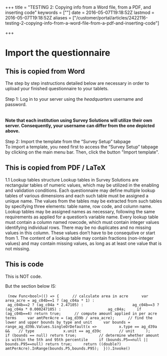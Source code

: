 +++
title = "TESTING 2: Copying info from a Word file, from a PDF, and inserting code"
keywords = [""]
date = 2016-05-07T19:18:52Z
lastmod = 2016-05-07T19:18:52Z
aliases = ["/customer/portal/articles/2422116-testing-2-copying-info-from-a-word-file-from-a-pdf-and-inserting-code"]

+++

Import the questionnaire
========================

This is copied from Word 
-------------------------

The step by step instructions detailed below are necessary in order to
upload your finished questionnaire to your tablets.  
   
Step 1: Log in to your server using the *headquarters* username and
password.  
   
   
**Note that each institution using Survey Solutions will utilize their
own server. Consequently, your username can differ from the one depicted
above.**  
   
Step 2: Import the template from the “Survey Setup” tabpage  
To import a template, you need first to access the “Survey Setup”
tabpage by clicking on the main menu bar. Then, click the button "Import
template".

This is copied from PDF / LaTeX
-------------------------------

1.1 Lookup tables structure Lookup tables in Survey Solutions are
rectangular tables of numeric values, which may be utilized in the
enabling and validation conditions. Each questionnaire may define
multiple lookup tables of various dimensions and each such table must be
assigned a unique name. The values from the tables may be extracted from
such tables by specifying three elements: table name, row code, and
column name. Lookup tables may be assigned names as necessary, following
the same requirements as applied for a question’s variable name. Every
lookup table must contain a column named rowcode, which must contain
integer values identifying individual rows. There may be no duplicates
and no missing values in this column. These values don’t have to be
consequtive or start from 1. The content of a lookup table may contain
fractions (non-integer values) and may contain missing values, as long
as at least one value that is not missing.

This is code
------------

This is NOT code.   
  
But the section below IS:   
  
 
`(new Func<bool>(() => {      // calculate area in acre      var area_acre = ag_c04b==1 ? (ag_c04a * 1) :                      ag_c04b==2 ? (ag_c04a * 2.47105) :                      ag_c04b==3 ? (ag_c04a * 0.000247105) :                     ag_c04a;     if (ag_c04b==4) return true;      // compute amount applied in per acre terms     var amtPerAcre = (ag_d39b / area_acre);      // find the lower and upper bounds by type and unit     var bounds = range_ag_d39b.Values.SingleOrDefault(x =>          x.type == ag_d39a &&    // type             x.unit == ag_d39c        // unit     );     if (bounds == null) return true;          // determine whether amount is within the 5th and 95th percentile     if (bounds.P5==null || bounds.P95==null) return true;     return ((double?) amtPerAcre).InRange(bounds.P5,bounds.P95);  })).Invoke() `
